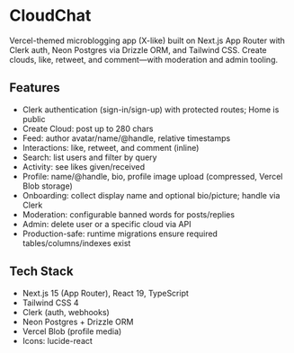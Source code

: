 # CloudChat

Vercel-themed microblogging app (X-like) built on Next.js App Router with Clerk auth, Neon Postgres via Drizzle ORM, and Tailwind CSS. Create clouds, like, retweet, and comment—with moderation and admin tooling.

## Features

- Clerk authentication (sign-in/sign-up) with protected routes; Home is public
- Create Cloud: post up to 280 chars
- Feed: author avatar/name/@handle, relative timestamps
- Interactions: like, retweet, and comment (inline)
- Search: list users and filter by query
- Activity: see likes given/received
- Profile: name/@handle, bio, profile image upload (compressed, Vercel Blob storage)
- Onboarding: collect display name and optional bio/picture; handle via Clerk
- Moderation: configurable banned words for posts/replies
- Admin: delete user or a specific cloud via API
- Production-safe: runtime migrations ensure required tables/columns/indexes exist

## Tech Stack

- Next.js 15 (App Router), React 19, TypeScript
- Tailwind CSS 4
- Clerk (auth, webhooks)
- Neon Postgres + Drizzle ORM
- Vercel Blob (profile media)
- Icons: lucide-react
